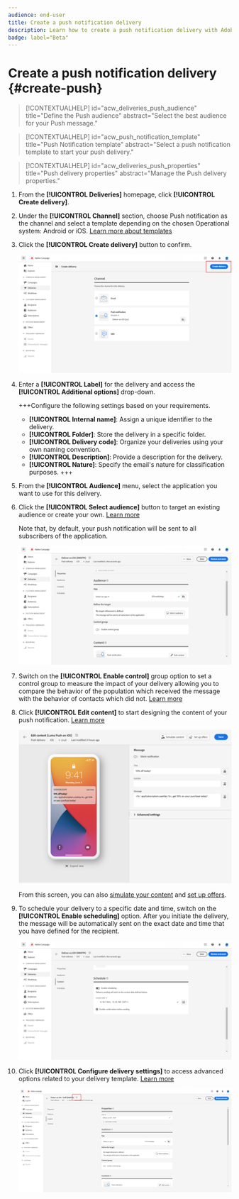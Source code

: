 ```yaml
---
audience: end-user
title: Create a push notification delivery
description: Learn how to create a push notification delivery with Adobe Campaign Web
badge: label="Beta" 
---
```

# Create a push notification delivery {#create-push}

>[!CONTEXTUALHELP]
>id="acw_deliveries_push_audience"
>title="Define the Push audience"
>abstract="Select the best audience for your Push message."

>[!CONTEXTUALHELP]
>id="acw_push_notification_template"
>title="Push Notification template"
>abstract="Select a push notification template to start your push delivery."

>[!CONTEXTUALHELP]
>id="acw_deliveries_push_properties"
>title="Push delivery properties"
>abstract="Manage the Push delivery properties."

1. From the **[!UICONTROL Deliveries]** homepage, click **[!UICONTROL Create delivery]**.

1. Under the **[!UICONTROL Channel]** section, choose Push notification as the channel and select a template depending on the chosen Operational system: Android or iOS. [Learn more about templates](../msg/delivery-template.md)

1. Click the **[!UICONTROL Create delivery]** button to confirm.

    ![](assets/push_create_1.png)

1. Enter a **[!UICONTROL Label]** for the delivery and access the **[!UICONTROL Additional options]** drop-down.

    +++Configure the following settings based on your requirements.
    * **[!UICONTROL Internal name]**: Assign a unique identifier to the delivery.
    * **[!UICONTROL Folder]**: Store the delivery in a specific folder.
    * **[!UICONTROL Delivery code]**: Organize your deliveries using your own naming convention.
    * **[!UICONTROL Description]**: Provide a description for the delivery.
    * **[!UICONTROL Nature]**: Specify the email's nature for classification purposes.
    +++

1. From the **[!UICONTROL Audience]** menu, select the application you want to use for this delivery.

1. Click the **[!UICONTROL Select audience]** button to target an existing audience or create your own. [Learn more](../audience/about-audiences.md)

    Note that, by default, your push notification will be sent to all subscribers of the application.

    ![](assets/push_create_2.png)

1. Switch on the **[!UICONTROL Enable control]** group option to set a control group to measure the impact of your delivery allowing you to compare the behavior of the population which received the message with the behavior of contacts which did not. [Learn more](../audience/control-group.md)

1. Click **[!UICONTROL Edit content]** to start designing the content of your  push notification. [Learn more](content-push.md)

    ![](assets/push_create_5.png)

    From this screen, you can also [simulate your content](../preview-test/preview-test.md) and [set up offers](../content/offers.md).

1. To schedule your delivery to a specific date and time, switch on the **[!UICONTROL Enable scheduling]** option. After you initiate the delivery, the message will be automatically sent on the exact date and time that you have defined for the recipient.

    ![](assets/push_create_3.png)

1. Click **[!UICONTROL Configure delivery settings]** to access advanced options related to your delivery template. [Learn more](../advanced-settings/delivery-settings.md)

    ![](assets/push_create_4.png)
